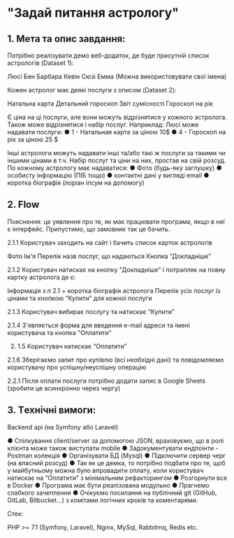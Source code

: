 # "Задай питання астрологу"

## 1. Мета та опис завдання:

Потрібно реалізувати демо веб-додаток, де буде присутній список астрологів (Dataset 1):

Люсі
Бен
Барбара
Кевін
Сюзі
Емма
(Можна використовувати свої імена)

Кожен астролог має деякі послуги з описом (Dataset 2):

Натальна карта
Детальний гороскоп
Звіт сумісності
Гороскоп на рік

Є ціна на ці послуги, але вони можуть відрізнятися у кожного астролога. Також може відрізнятися і набір послуг.
Наприклад:
Люсі може надавати послуги:
● 1 - Натальная карта за ціною 10$
● 4 - Гороскоп на рік за ціною 25 $

Інші астрологи можуть надавати інші та/або такі ж послуги за такими чи іншими цінами в т.ч.
Набір послуг та ціни на них, простав на свій розсуд.
По кожному астрологу має надаватися:
● Фото (будь-яку заглушку)
● особисту інформацію (ПІБ тощо)
● контактні дані у вигляді email
● коротка біографія (лоріан іпсум на допомогу)

## 2. Flow

Пояснення: це уявлення про те, як має працювати програма, якщо в неї є інтерфейс. Припустимо, що замовник так це бачить.

2.1.1 Користувач заходить на сайт і бачить список карток астрологів

Фото
Ім'я
Перелік назв послуг, що надаються
Кнопка “Докладніше”

2.1.2 Користувач натискає на кнопку "Докладніше" і потрапляє на повну картку астролога де є:

Інформація з п 2.1 + коротка біографія астролога
Перелік усіх послуг із цінами та кнопкою “Купити” для кожної послуги

2.1.3 Користувач вибирає послугу та натискає “Купити”

2.1.4 З'являється форма для введення e-mail адреси та імені користувача та кнопка "Оплатити"

2. 1.5 Користувач натискає “Оплатити”

2.1.6 Зберігаємо запит про купівлю (всі необхідні дані) та повідомляємо користувачу про успішну/неуспішну операцію

2.2.1 Після оплати послуги потрібно додати запис в Google Sheets (зробити це асинхронно через чергу)

## 3. Tехнічні вимоги:

Backend api (на Symfony або Laravel)

● Спілкування client/server за допомогою JSON, враховуємо, що в ролі клієнта може також виступати mobile
● Задокументувати ендпоінти - Postman колекція
● Організувати БД (Mysql)
● Підключити сервер черг (на власний розсуд)
● Так як це демка, то потрібно подбати про те, щоб у майбутньому можна було впровадити оплату, коли користувач натискає на “Оплатити” з мінімальним рефакторингом
● Розгорнути все в Docker
● Програма має бути реалізована модульно
● Прагнемо слабкого зачеплення
● Очікуємо посилання на публічний git (GitHub, GitLab, Bitbucket...) з комітами логічних кроків та коментарями.

Стек:

PHP >= 7.1 (Symfony, Laravel), Nginx, MySql, Rabbitmq, Redis etc.
